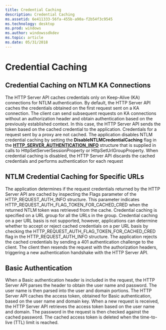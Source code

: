 ```yaml
---
title: Credential Caching
description: Credential Caching
ms.assetid: 6e411333-56fa-455b-a90a-f2b54f3c9545
ms.technology: desktop
ms.prod: windows
ms.author: windowssdkdev
ms.topic: article
ms.date: 05/31/2018
---
```


# Credential Caching

## Credential Caching on NTLM KA Connections

The HTTP Server API caches credentials only on Keep-Alive (KA) connections for NTLM authentication. By default, the HTTP Server API caches the credentials obtained on the first request sent on a KA connection. The client can send subsequent requests on KA connections without an authorization header and obtain authentication based on the previously established context. In this case, the HTTP Server API sends the token based on the cached credential to the application. Credentials for a request sent by a proxy are not cached. The application disables NTLM credential caching by setting the **DisableNTLMCredentialCaching** flag in the [**HTTP\_SERVER\_AUTHENTICATION\_INFO**](/windows/desktop/api/Http/ns-http-_http_server_authentication_info) structure that is supplied in calls to HttpSetServerSessionProperty or HttpSetUrlGroupProperty. When credential caching is disabled, the HTTP Server API discards the cached credentials and performs authentication for each request

## NTLM Credential Caching for Specific URLs

The application determines if the request credentials returned by the HTTP Server API are cached by inspecting the Flags parameter of the HTTP\_REQUEST\_AUTH\_INFO structure. This parameter indicates HTTP\_REQUEST\_AUTH\_FLAG\_TOKEN\_FOR\_CACHED\_CRED when the returned NTLM token was retrieved from the cache. Credential caching is specified on a URL group for all the URLs in the group. Credential caching on a per URL basis is not supported, however, applications can determine whether to accept or reject cached credentials on a per URL basis by checking the HTTP\_REQUEST\_AUTH\_FLAG\_TOKEN\_FOR\_CACHED\_CRED flag in the HTTP\_REQUEST\_AUTH\_INFO structure. The application rejects the cached credentials by sending a 401 authentication challenge to the client. The client then resends the request with the authorization headers, triggering a new authentication handshake with the HTTP Server API.

## Basic Authentication

When a Basic authentication header is included in the request, the HTTP Server API parses the header to obtain the user name and password. The user name is then parsed into the user and domain portions. The HTTP Server API caches the access token, obtained for Basic authentication, based on the user name and domain key. When a new request is received, the HTTP Server API retrieves the access token based on the user name and domain. The password in the request is then checked against the cached password. The cached access token is deleted when the time-to-live (TTL) limit is reached.

 

 




